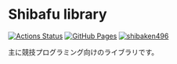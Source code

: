 # Shibafu library

[![Actions Status](https://github.com/Shibaken28/library/workflows/verify/badge.svg)](https://github.com/Shibaken28/library/actions) 
[![GitHub Pages](https://img.shields.io/static/v1?label=GitHub+Pages&message=+&color=brightgreen&logo=github)](https://Shibaken28.github.io/library/) 
[![shibaken496](https://img.shields.io/endpoint?url=https%3A%2F%2Fatcoder-badges.now.sh%2Fapi%2Fatcoder%2Fjson%2Fshibaken496)](https://atcoder.jp/users/shibaken496)

主に競技プログラミング向けのライブラリです。
